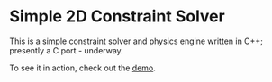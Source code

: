 # Simple 2D Constraint Solver

This is a simple constraint solver and physics engine written in C++; presently a C port - underway.

To see it in action, check out the [demo](https://github.com/ange-yaghi/scs-2d-demo).
